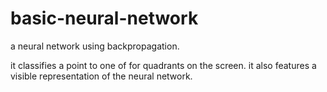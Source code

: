 # basic-neural-network

a neural network using backpropagation.

it classifies a point to one of for quadrants on the screen. it also features a visible representation of the neural network.
